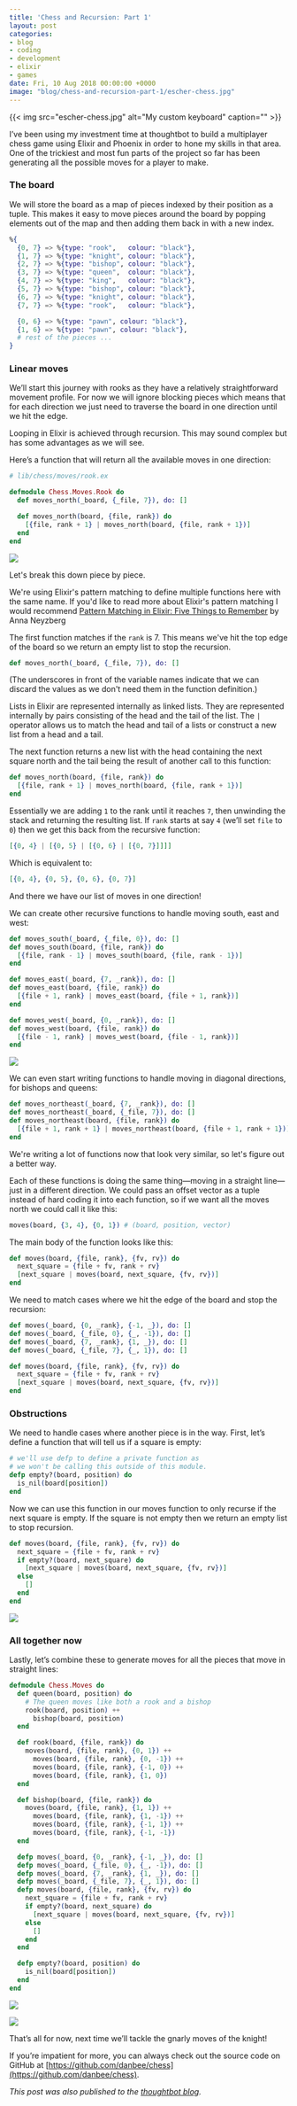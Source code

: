 ```yaml
---
title: 'Chess and Recursion: Part 1'
layout: post
categories:
- blog
- coding
- development
- elixir
- games
date: Fri, 10 Aug 2018 00:00:00 +0000
image: "blog/chess-and-recursion-part-1/escher-chess.jpg"
---
```


<style>
  .chessboard-image {
    box-shadow: none;
    padding: 0;
    margin: 0;
    max-width: 400px;
  }
</style>

{{< img src="escher-chess.jpg" alt="My custom keyboard" caption="" >}}


I’ve been using my investment time at thoughtbot to build a multiplayer chess
game using Elixir and Phoenix in order to hone my skills in that area. One of
the trickiest and most fun parts of the project so far has been generating all
the possible moves for a player to make.

<!-- more -->

### The board

We will store the board as a map of pieces indexed by their position as a tuple.
This makes it easy to move pieces around the board by popping elements out of
the map and then adding them back in with a new index.

```elixir
%{
  {0, 7} => %{type: "rook",   colour: "black"},
  {1, 7} => %{type: "knight", colour: "black"},
  {2, 7} => %{type: "bishop", colour: "black"},
  {3, 7} => %{type: "queen",  colour: "black"},
  {4, 7} => %{type: "king",   colour: "black"},
  {5, 7} => %{type: "bishop", colour: "black"},
  {6, 7} => %{type: "knight", colour: "black"},
  {7, 7} => %{type: "rook",   colour: "black"},

  {0, 6} => %{type: "pawn", colour: "black"},
  {1, 6} => %{type: "pawn", colour: "black"},
  # rest of the pieces ...
}
```

### Linear moves

We’ll start this journey with rooks as they have a relatively straightforward
movement profile. For now we will ignore blocking pieces which means that for
each direction we just need to traverse the board in one direction until we hit
the edge.

Looping in Elixir is achieved through recursion. This may sound complex but has
some advantages as we will see.

Here’s a function that will return all the available moves in one direction:

```elixir
# lib/chess/moves/rook.ex

defmodule Chess.Moves.Rook do
  def moves_north(_board, {_file, 7}), do: []

  def moves_north(board, {file, rank}) do
    [{file, rank + 1} | moves_north(board, {file, rank + 1})]
  end
end
```

<p>
<img class="chessboard-image" src="https://images.thoughtbot.com/blog-vellum-image-uploads/bLlwSAAfRmyxCoKFKaOh_move-north.png">
</p>

Let's break this down piece by piece.

We're using Elixir's pattern matching to define multiple functions here with the
same name. If you'd like to read more about Elixir's pattern matching I would
recommend [Pattern Matching in Elixir: Five Things to
Remember](https://blog.carbonfive.com/2017/10/19/pattern-matching-in-elixir-five-things-to-remember/)
by Anna Neyzberg

The first function matches if the `rank` is 7. This means we've hit the top edge
of the board so we return an empty list to stop the recursion.

```elixir
def moves_north(_board, {_file, 7}), do: []
```

(The underscores in front of the variable names indicate that we can discard the
values as we don't need them in the function definition.)

Lists in Elixir are represented internally as linked lists. They are represented
internally by pairs consisting of the head and the tail of the list. The `|`
operator allows us to match the head and tail of a lists or construct a new list
from a head and a tail.

The next function returns a new list with the head containing the next square
north and the tail being the result of another call to this function:

```elixir
def moves_north(board, {file, rank}) do
  [{file, rank + 1} | moves_north(board, {file, rank + 1})]
end
```

Essentially we are adding `1` to the rank until it reaches `7`, then unwinding
the stack and returning the resulting list. If `rank` starts at say `4` (we’ll
set `file` to `0`) then we get this back from the recursive function:

```elixir
[{0, 4} | [{0, 5} | [{0, 6} | [{0, 7}]]]]
```

Which is equivalent to:

```elixir
[{0, 4}, {0, 5}, {0, 6}, {0, 7}]
```

And there we have our list of moves in one direction!

We can create other recursive functions to handle moving south, east and west:

```elixir
def moves_south(_board, {_file, 0}), do: []
def moves_south(board, {file, rank}) do
  [{file, rank - 1} | moves_south(board, {file, rank - 1})]
end

def moves_east(_board, {7, _rank}), do: []
def moves_east(board, {file, rank}) do
  [{file + 1, rank} | moves_east(board, {file + 1, rank})]
end

def moves_west(_board, {0, _rank}), do: []
def moves_west(board, {file, rank}) do
  [{file - 1, rank} | moves_west(board, {file - 1, rank})]
end
```

<p>
<img class="chessboard-image" src="https://images.thoughtbot.com/blog-vellum-image-uploads/5roVrC3mTGSFrZCb2jCQ_rook.png">
</p>

We can even start writing functions to handle moving in diagonal directions, for
bishops and queens:

```elixir
def moves_northeast(_board, {7, _rank}), do: []
def moves_northeast(_board, {_file, 7}), do: []
def moves_northeast(board, {file, rank}) do
  [{file + 1, rank + 1} | moves_northeast(board, {file + 1, rank + 1})]
end
```

We're writing a lot of functions now that look very similar, so let's figure out
a better way.

Each of these functions is doing the same thing—moving in a straight line—just
in a different direction. We could pass an offset vector as a tuple instead of
hard coding it into each function, so if we want all the moves north we could
call it like this:

```elixir
moves(board, {3, 4}, {0, 1}) # (board, position, vector)
```

The main body of the function looks like this:

```elixir
def moves(board, {file, rank}, {fv, rv}) do
  next_square = {file + fv, rank + rv}
  [next_square | moves(board, next_square, {fv, rv})]
end
```

We need to match cases where we hit the edge of the board and stop the
recursion:

```elixir
def moves(_board, {0, _rank}, {-1, _}), do: []
def moves(_board, {_file, 0}, {_, -1}), do: []
def moves(_board, {7, _rank}, {1, _}), do: []
def moves(_board, {_file, 7}, {_, 1}), do: []

def moves(board, {file, rank}, {fv, rv}) do
  next_square = {file + fv, rank + rv}
  [next_square | moves(board, next_square, {fv, rv})]
end
```

### Obstructions

We need to handle cases where another piece is in the way. First, let’s define
a function that will tell us if a square is empty:

```elixir
# we'll use defp to define a private function as
# we won't be calling this outside of this module.
defp empty?(board, position) do
  is_nil(board[position])
end
```

Now we can use this function in our moves function to only recurse if the next
square is empty. If the square is not empty then we return an empty list to stop
recursion.

```elixir
def moves(board, {file, rank}, {fv, rv}) do
  next_square = {file + fv, rank + rv}
  if empty?(board, next_square) do
    [next_square | moves(board, next_square, {fv, rv})]
  else
    []
  end
end
```

<p>
<img class="chessboard-image" src="https://images.thoughtbot.com/blog-vellum-image-uploads/4RoPC5nSQeG34c6a1QJd_rook-blocked.png">
</p>

### All together now

Lastly, let’s combine these to generate moves for all the pieces that move in
straight lines:

```elixir
defmodule Chess.Moves do
  def queen(board, position) do
    # The queen moves like both a rook and a bishop
    rook(board, position) ++
      bishop(board, position)
  end

  def rook(board, {file, rank}) do
    moves(board, {file, rank}, {0, 1}) ++
      moves(board, {file, rank}, {0, -1}) ++
      moves(board, {file, rank}, {-1, 0}) ++
      moves(board, {file, rank}, {1, 0})
  end

  def bishop(board, {file, rank}) do
    moves(board, {file, rank}, {1, 1}) ++
      moves(board, {file, rank}, {1, -1}) ++
      moves(board, {file, rank}, {-1, 1}) ++
      moves(board, {file, rank}, {-1, -1})
  end

  defp moves(_board, {0, _rank}, {-1, _}), do: []
  defp moves(_board, {_file, 0}, {_, -1}), do: []
  defp moves(_board, {7, _rank}, {1, _}), do: []
  defp moves(_board, {_file, 7}, {_, 1}), do: []
  defp moves(board, {file, rank}, {fv, rv}) do
    next_square = {file + fv, rank + rv}
    if empty?(board, next_square) do
      [next_square | moves(board, next_square, {fv, rv})]
    else
      []
    end
  end

  defp empty?(board, position) do
    is_nil(board[position])
  end
end
```

<p>
<img class="chessboard-image" src="https://images.thoughtbot.com/blog-vellum-image-uploads/g8DrJMdfRbuV8LTS6ONZ_bishop.png">
</p>
<p>
<img class="chessboard-image" src="https://images.thoughtbot.com/blog-vellum-image-uploads/pDNhf5EmRe2Q8TOlrS21_queen.png">
</p>

That’s all for now, next time we’ll tackle the gnarly moves of the knight!

If you’re impatient for more, you can always check out the source code on GitHub
at [https://github.com/danbee/chess](https://github.com/danbee/chess).

*This post was also published to the [thoughtbot
blog](https://robots.thoughtbot.com/chess-and-recursion-part-1).*



